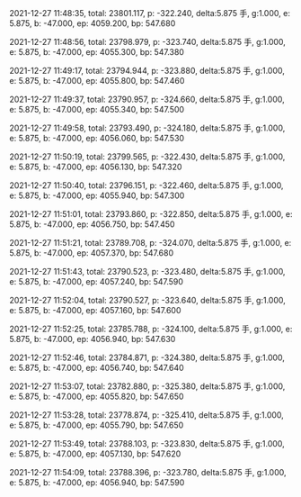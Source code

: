 2021-12-27 11:48:35, total: 23801.117, p: -322.240, delta:5.875 手, g:1.000, e: 5.875, b: -47.000, ep: 4059.200, bp: 547.680

2021-12-27 11:48:56, total: 23798.979, p: -323.740, delta:5.875 手, g:1.000, e: 5.875, b: -47.000, ep: 4055.300, bp: 547.380

2021-12-27 11:49:17, total: 23794.944, p: -323.880, delta:5.875 手, g:1.000, e: 5.875, b: -47.000, ep: 4055.800, bp: 547.460

2021-12-27 11:49:37, total: 23790.957, p: -324.660, delta:5.875 手, g:1.000, e: 5.875, b: -47.000, ep: 4055.340, bp: 547.500

2021-12-27 11:49:58, total: 23793.490, p: -324.180, delta:5.875 手, g:1.000, e: 5.875, b: -47.000, ep: 4056.060, bp: 547.530

2021-12-27 11:50:19, total: 23799.565, p: -322.430, delta:5.875 手, g:1.000, e: 5.875, b: -47.000, ep: 4056.130, bp: 547.320

2021-12-27 11:50:40, total: 23796.151, p: -322.460, delta:5.875 手, g:1.000, e: 5.875, b: -47.000, ep: 4055.940, bp: 547.300

2021-12-27 11:51:01, total: 23793.860, p: -322.850, delta:5.875 手, g:1.000, e: 5.875, b: -47.000, ep: 4056.750, bp: 547.450

2021-12-27 11:51:21, total: 23789.708, p: -324.070, delta:5.875 手, g:1.000, e: 5.875, b: -47.000, ep: 4057.370, bp: 547.680

2021-12-27 11:51:43, total: 23790.523, p: -323.480, delta:5.875 手, g:1.000, e: 5.875, b: -47.000, ep: 4057.240, bp: 547.590

2021-12-27 11:52:04, total: 23790.527, p: -323.640, delta:5.875 手, g:1.000, e: 5.875, b: -47.000, ep: 4057.160, bp: 547.600

2021-12-27 11:52:25, total: 23785.788, p: -324.100, delta:5.875 手, g:1.000, e: 5.875, b: -47.000, ep: 4056.940, bp: 547.630

2021-12-27 11:52:46, total: 23784.871, p: -324.380, delta:5.875 手, g:1.000, e: 5.875, b: -47.000, ep: 4056.740, bp: 547.640

2021-12-27 11:53:07, total: 23782.880, p: -325.380, delta:5.875 手, g:1.000, e: 5.875, b: -47.000, ep: 4055.820, bp: 547.650

2021-12-27 11:53:28, total: 23778.874, p: -325.410, delta:5.875 手, g:1.000, e: 5.875, b: -47.000, ep: 4055.790, bp: 547.650

2021-12-27 11:53:49, total: 23788.103, p: -323.830, delta:5.875 手, g:1.000, e: 5.875, b: -47.000, ep: 4057.130, bp: 547.620

2021-12-27 11:54:09, total: 23788.396, p: -323.780, delta:5.875 手, g:1.000, e: 5.875, b: -47.000, ep: 4056.940, bp: 547.590
